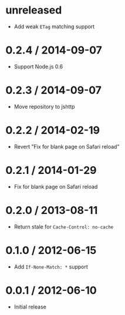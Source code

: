 unreleased
==========

  * Add weak `ETag` matching support

0.2.4 / 2014-09-07
==================

  * Support Node.js 0.6

0.2.3 / 2014-09-07
==================

  * Move repository to jshttp

0.2.2 / 2014-02-19
==================

  * Revert "Fix for blank page on Safari reload"

0.2.1 / 2014-01-29
==================

  * Fix for blank page on Safari reload

0.2.0 / 2013-08-11
==================

  * Return stale for `Cache-Control: no-cache`

0.1.0 / 2012-06-15
==================
  * Add `If-None-Match: *` support

0.0.1 / 2012-06-10
==================

  * Initial release
